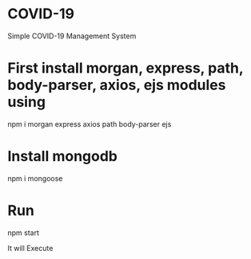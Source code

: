 # COVID-19
Simple COVID-19 Management System


# First install morgan, express, path, body-parser, axios, ejs modules using
 npm i morgan express axios path body-parser ejs

# Install mongodb
 npm i mongoose

# Run 
npm start

It will Execute
